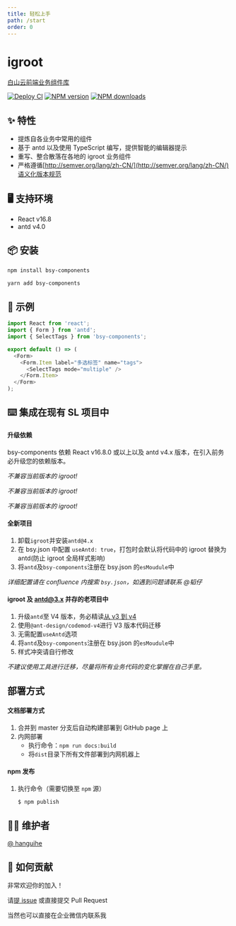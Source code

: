 ```yaml
---
title: 轻松上手
path: /start
order: 0
---
```


# igroot

[白山云前端业务组件库](https://baishancloudfe.github.io/bsy-components/)

[![Deploy CI](https://github.com/baishancloudFE/bsy-components/workflows/Deploy%20CI/badge.svg)](https://github.com/baishancloudFE/bsy-components/actions?query=workflow%3A%22Deploy+CI%22) [![NPM version](https://flat.badgen.net/npm/v/bsy-components?icon=npm)](https://www.npmjs.com/package/bsy-components) [![NPM downloads](http://img.shields.io/npm/dt/bsy-components.svg?style=flat-square)](http://npmjs.com/bsy-components)

## ✨ 特性

- 提炼自各业务中常用的组件
- 基于 antd 以及使用 TypeScript 编写，提供智能的编辑器提示
- 重写、整合散落在各地的 igroot 业务组件
- 严格遵循[http://semver.org/lang/zh-CN/](http://semver.org/lang/zh-CN/)语义化版本规范

## 🖥 支持环境

- React v16.8
- antd v4.0

## 📦 安装

```bash
npm install bsy-components
```

```bash
yarn add bsy-components
```

## 🔨 示例

```js
import React from 'react';
import { Form } from 'antd';
import { SelectTags } from 'bsy-components';

export default () => (
  <Form>
    <Form.Item label="多选标签" name="tags">
      <SelectTags mode="multiple" />
    </Form.Item>
  </Form>
);
```

## ⌨️ 集成在现有 SL 项目中

#### 升级依赖

bsy-components 依赖 React v16.8.0 或以上以及 antd v4.x 版本，在引入前务必升级您的依赖版本。

_不兼容当前版本的 igroot!_

_不兼容当前版本的 igroot!_

_不兼容当前版本的 igroot!_

#### 全新项目

1. 卸载`igroot`并安装`antd@4.x`
2. 在 bsy.json 中配置 `useAntd: true`，打包时会默认将代码中的 igroot 替换为 antd(防止 igroot 全局样式影响)
3. 将`antd`及`bsy-components`注册在 bsy.json 的`esMoudule`中

_详细配置请在 confluence 内搜索 `bsy.json`，如遇到问题请联系 @韬仔_

#### igroot 及 antd@3.x 并存的老项目中

1. 升级`antd`至 V4 版本，务必精读[从 v3 到 v4](https://ant.design/docs/react/migration-v4-cn)
2. 使用`@ant-design/codemod-v4`进行 V3 版本代码迁移
3. 无需配置`useAntd`选项
4. 将`antd`及`bsy-components`注册在 bsy.json 的`esMoudule`中
5. 样式冲突请自行修改

_不建议使用工具进行迁移，尽量将所有业务代码的变化掌握在自己手里。_

## 部署方式

#### 文档部署方式

1. 合并到 master 分支后自动构建部署到 GitHub page 上
2. 内网部署
   - 执行命令：`npm run docs:build`
   - 将`dist`目录下所有文件部署到内网机器上

#### npm 发布

1. 执行命令（需要切换至 `npm` 源）
   ```bash
   $ npm publish
   ```

## 👨‍💻‍ 维护者

[@ hanguihe](https://github.com/hanguihe)

## 🤝 如何贡献

非常欢迎你的加入！

请[提 issue](https://github.com/baishancloudFE/bsy-components/issues/new) 或直接提交 Pull Request

当然也可以直接在企业微信内联系我
